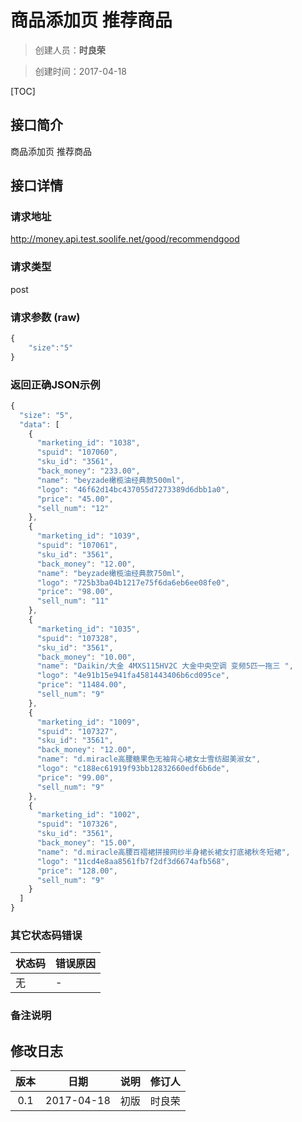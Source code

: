 # 商品添加页 推荐商品
>创建人员：**时良荣**

>创建时间：2017-04-18

[TOC]


## 接口简介
商品添加页 推荐商品

## 接口详情

### 请求地址
http://money.api.test.soolife.net/good/recommendgood

### 请求类型
post

### 请求参数 (raw)
```javascript
{
	"size":"5"
}
```

### 返回正确JSON示例
```javascript
{
  "size": "5",
  "data": [
    {
      "marketing_id": "1038",
      "spuid": "107060",
      "sku_id": "3561",
      "back_money": "233.00",
      "name": "beyzade橄榄油经典款500ml",
      "logo": "46f62d14bc437055d7273389d6dbb1a0",
      "price": "45.00",
      "sell_num": "12"
    },
    {
      "marketing_id": "1039",
      "spuid": "107061",
      "sku_id": "3561",
      "back_money": "12.00",
      "name": "beyzade橄榄油经典款750ml",
      "logo": "725b3ba04b1217e75f6da6eb6ee08fe0",
      "price": "98.00",
      "sell_num": "11"
    },
    {
      "marketing_id": "1035",
      "spuid": "107328",
      "sku_id": "3561",
      "back_money": "10.00",
      "name": "Daikin/大金 4MXS115HV2C 大金中央空调 变频5匹一拖三 ",
      "logo": "4e91b15e941fa4581443406b6cd095ce",
      "price": "11484.00",
      "sell_num": "9"
    },
    {
      "marketing_id": "1009",
      "spuid": "107327",
      "sku_id": "3561",
      "back_money": "12.00",
      "name": "d.miracle高腰糖果色无袖背心裙女士雪纺甜美淑女",
      "logo": "c188ec61919f93bb12832660edf6b6de",
      "price": "99.00",
      "sell_num": "9"
    },
    {
      "marketing_id": "1002",
      "spuid": "107326",
      "sku_id": "3561",
      "back_money": "15.00",
      "name": "d.miracle高腰百褶裙拼接网纱半身裙长裙女打底裙秋冬短裙",
      "logo": "11cd4e8aa8561fb7f2df3d6674afb568",
      "price": "128.00",
      "sell_num": "9"
    }
  ]
}
```
### 其它状态码错误
| 状态码 | 错误原因     |
| :------------- | :------------- |
|无|-|

### 备注说明


## 修改日志
| 版本   | 日期         | 说明   | 修订人  |
| :----: | :----------: | :---- | :---- |
| 0.1  | 2017-04-18 | 初版   | 时良荣  |
